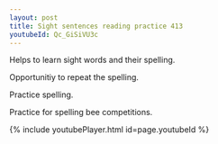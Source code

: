 ```yaml
---
layout: post
title: Sight sentences reading practice 413
youtubeId: Qc_GiSiVU3c
---
```

 
 
Helps to learn sight words and their spelling.

Opportunitiy to repeat the spelling. 

Practice spelling. 
 
Practice for spelling bee competitions. 
 
{% include youtubePlayer.html id=page.youtubeId %}
 
 
